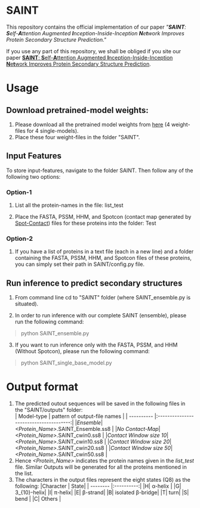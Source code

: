 
# SAINT
This repository contains the official implementation of our paper *"**SAINT**: **S**elf-**A**ttention Augmented **I**nception-Inside-Inception **N**e**t**work Improves Protein Secondary Structure Prediction."*

If you use any part of this repository, we shall be obliged if you site our paper [**SAINT**: **S**elf-**A**ttention Augmented **I**nception-Inside-Inception **N**e**t**work Improves Protein Secondary Structure Prediction](https://www.biorxiv.org/content/10.1101/786921v2).

# Usage

## Download pretrained-model weights:
1. Please download all the pretrained model weights from [here](https://drive.google.com/open?id=1mjXUfz33asJHBorEeMU0kd1A-1WChRyR) (4 weight-files for 4 single-models).
2. Place these four weight-files in the folder "SAINT".

## Input Features
To store input-features, navigate to the folder SAINT. Then follow any of the following two options:
### Option-1
1. List all the protein-names in the file: list_test

2. Place the FASTA, PSSM, HHM, and Spotcon (contact map generated by [Spot-Contact](https://sparks-lab.org/server/spot-contact/)) files for these proteins into the folder: Test

### Option-2
1. If you have a list of proteins in a text file (each in a new line) and a folder containing the FASTA, PSSM, HHM, and Spotcon files of these proteins, you can simply set their path in SAINT/config.py file.

## Run inference to predict secondary structures
1. From command line cd to "SAINT" folder (where SAINT_ensemble.py is situated).

2. In order to run inference with our complete SAINT (ensemble), please run the following command:

  > python SAINT_ensemble.py
  
3. If you want to run inference only with the FASTA, PSSM, and HHM (Without Spotcon), please run the following command:

  > python SAINT_single_base_model.py
  
# Output format
1. The predicted outout sequences will be saved in the following files in the "SAINT/outputs" folder:   
	| Model-type | pattern of output-file names |
	| ---------- |:--------------------------------------:|
	|*Ensemble*| *<Protein_Name>*.SAINT_Ensemble.ss8    |
	|*No Contact-Map*| *<Protein_Name>*.SAINT_cwin0.ss8    |
	|*Contact Window size 10*| *<Protein_Name>*.SAINT_cwin10.ss8   |
	|*Contact Window size 20*| *<Protein_Name>*.SAINT_cwin20.ss8   |
	|*Contact Window size 50*| *<Protein_Name>*.SAINT_cwin50.ss8  |
 2. Hence *<Protein_Name>* indicates the protein names given in the *list_test* file. Similar Outputs will be generated for all the proteins mentioned in the list. 
 3. The characters in the output files represent the eight states (Q8) as the following: 
 	|Character | State|
	| -------- |:----------:|
 	|H| α-helix |
	|G| 3_{10}-helix|
	|I| π-helix|
	|E| β-strand|
	|B| isolated β-bridge|
	|T| turn|
	|S| bend |
	|C| Others |
